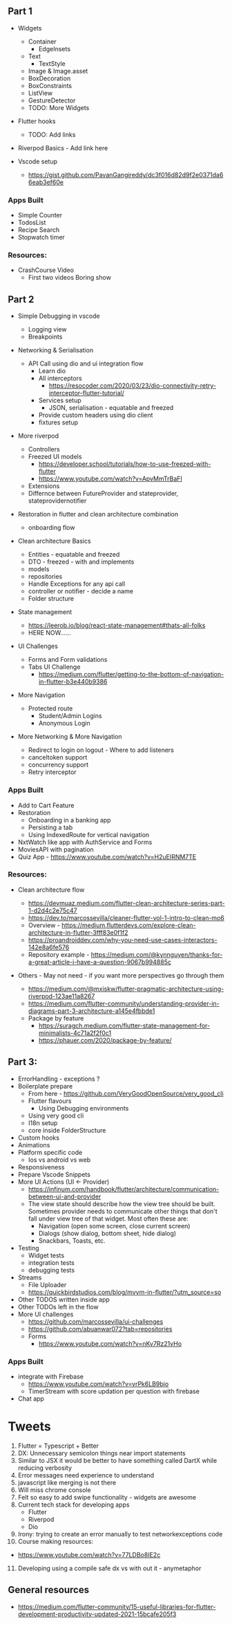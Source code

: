 ## Part 1

- Widgets
  - Container
    - EdgeInsets
  - Text
    - TextStyle
  - Image & Image.asset
  - BoxDecoration
  - BoxConstraints
  - ListView
  - GestureDetector
  - TODO: More Widgets
- Flutter hooks
  - TODO: Add links
- Riverpod Basics - Add link here

- Vscode setup
  - https://gist.github.com/PavanGangireddy/dc3f016d82d9f2e0371da66eab3ef60e

### Apps Built

- Simple Counter
- TodosList
- Recipe Search
- Stopwatch timer

### Resources:

- CrashCourse Video
  - First two videos Boring show

## Part 2

- Simple Debugging in vscode
  - Logging view
  - Breakpoints
- Networking & Serialisation

  - API Call using dio and ui integration flow
    - Learn dio
    - All interceptors
      - https://resocoder.com/2020/03/23/dio-connectivity-retry-interceptor-flutter-tutorial/
    - Services setup
      - JSON, serialisation - equatable and freezed
    - Provide custom headers using dio client
    - fixtures setup

- More riverpod

  - Controllers
  - Freezed UI models
    - https://developer.school/tutorials/how-to-use-freezed-with-flutter
    - https://www.youtube.com/watch?v=ApvMmTrBaFI
  - Extensions
  - Differnce between FutureProvider and stateprovider, stateprovidernotifier

- Restoration in flutter and clean architecture combination
  - onboarding flow
- Clean architecture Basics

  - Entities - equatable and freezed
  - DTO - freezed - with and implements
  - models
  - repositories
  - Handle Exceptions for any api call
  - controller or notifier - decide a name
  - Folder structure

- State management

  - https://leerob.io/blog/react-state-management#thats-all-folks
  - HERE NOW......

- UI Challenges

  - Forms and Form validations
  - Tabs UI Challenge
    - https://medium.com/flutter/getting-to-the-bottom-of-navigation-in-flutter-b3e440b9386

- More Navigation

  - Protected route
    - Student/Admin Logins
    - Anonymous Login

- More Networking & More Navigation

  - Redirect to login on logout - Where to add listeners
  - canceltoken support
  - concurrency support
  - Retry interceptor

### Apps Built

- Add to Cart Feature
- Restoration
  - Onboarding in a banking app
  - Persisting a tab
  - Using IndexedRoute for vertical navigation
- NxtWatch like app with AuthService and Forms
- MoviesAPI with pagination
- Quiz App - https://www.youtube.com/watch?v=H2uEIRNM7TE

### Resources:

- Clean architecture flow

  - https://devmuaz.medium.com/flutter-clean-architecture-series-part-1-d2d4c2e75c47
  - https://dev.to/marcossevilla/cleaner-flutter-vol-1-intro-to-clean-mo6
  - Overview - https://medium.flutterdevs.com/explore-clean-architecture-in-flutter-3fff83e0f1f2
  - https://proandroiddev.com/why-you-need-use-cases-interactors-142e8a6fe576
  - Repository example - https://medium.com/@kynnguyen/thanks-for-a-great-article-i-have-a-question-9067b994885c

- Others - May not need - if you want more perspectives go through them
  - https://medium.com/@mxiskw/flutter-pragmatic-architecture-using-riverpod-123ae11a8267
  - https://medium.com/flutter-community/understanding-provider-in-diagrams-part-3-architecture-a145e4fbbde1
  - Package by feature
    - https://suragch.medium.com/flutter-state-management-for-minimalists-4c71a2f2f0c1
    - https://phauer.com/2020/package-by-feature/

## Part 3:

- ErrorHandling - exceptions ?
- Boilerplate prepare
  - From here - https://github.com/VeryGoodOpenSource/very_good_cli
  - Flutter flavours
    - Using Debugging environments
  - Using very good cli
  - I18n setup
  - core inside FolderStructure
- Custom hooks
- Animations
- Platform specific code
  - Ios vs android vs web
- Responsiveness
- Prepare Vscode Snippets
- More UI Actions (UI <- Provider)
  - https://infinum.com/handbook/flutter/architecture/communication-between-ui-and-provider
  - The view state should describe how the view tree should be built. Sometimes provider needs to communicate other things that don't fall under view tree of that widget.
    Most often these are:
    - Navigation (open some screen, close current screen)
    - Dialogs (show dialog, bottom sheet, hide dialog)
    - Snackbars, Toasts, etc.
- Testing
  - Widget tests
  - integration tests
  - debugging tests
- Streams
  - File Uploader
  - https://quickbirdstudios.com/blog/mvvm-in-flutter/?utm_source=so
- Other TODOS written inside app
- Other TODOs left in the flow
- More UI challenges
  - https://github.com/marcossevilla/ui-challenges
  - https://github.com/abuanwar072?tab=repositories
  - Forms
    - https://www.youtube.com/watch?v=nKv7Rz21vHo

### Apps Built

- integrate with Firebase
  - https://www.youtube.com/watch?v=vrPk6LB9bjo
  - TimerStream with score updation per question with firebase
- Chat app

# Tweets

1. Flutter = Typescript + Better
2. DX: Unnecessary semicolon things near import statements
3. Similar to JSX it would be better to have something called DartX while reducing verbosity
4. Error messages need experience to understand
5. javascript like merging is not there
6. Will miss chrome console
7. Felt so easy to add swipe functionality - widgets are awesome
8. Current tech stack for developing apps
   - Flutter
   - Riverpod
   - Dio
9. Irony: trying to create an error manually to test networkexceptions code
10. Course making resources:

- https://www.youtube.com/watch?v=77LDBo8IE2c

11. Developing using a compile safe dx vs with out it - anymetaphor

## General resources

- https://medium.com/flutter-community/15-useful-libraries-for-flutter-development-productivity-updated-2021-15bcafe205f3
